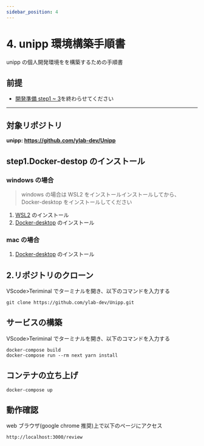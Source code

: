 ```yaml
---
sidebar_position: 4
---
```


# 4. unipp 環境構築手順書

unipp の個人開発環境をを構築するための手順書

## 前提

- [開発準備 step1 ~ 3](../docs/category/開発準備)を終わらせてください

---

## 対象リポジトリ

**unipp: https://github.com/ylab-dev/Unipp**

## step1.Docker-destop のインストール

### windows の場合

> windows の場合は WSL2 をインストールインストールしてから、Docker-desktop をインストールしてください

1. [WSL2](https://chigusa-web.com/blog/wsl2-win11/) のインストール
2. [Docker-desktop](https://www.docker.com/products/docker-desktop/) のインストール

### mac の場合

1. [Docker-desktop](https://www.docker.com/products/docker-desktop/) のインストール

## 2.リポジトリのクローン

VScode>Teriminal でターミナルを開き、以下のコマンドを入力する

```
git clone https://github.com/ylab-dev/Unipp.git
```

## サービスの構築

VScode>Teriminal でターミナルを開き、以下のコマンドを入力する

```
docker-compose build
docker-compose run --rm next yarn install
```

## コンテナの立ち上げ

```
docker-compose up
```

## 動作確認

web ブラウザ(google chrome 推奨)上で以下のページにアクセス

```
http://localhost:3000/review
```
